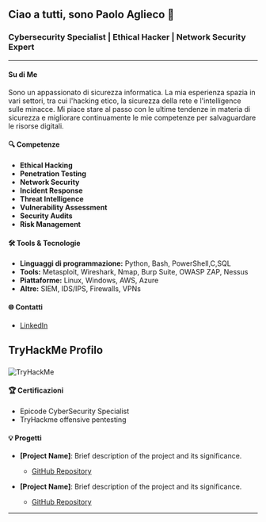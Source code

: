 ## Ciao a tutti, sono Paolo Aglieco 👋

### Cybersecurity Specialist | Ethical Hacker | Network Security Expert

---
#### Su di Me

Sono un appassionato di sicurezza informatica. La mia esperienza spazia in vari settori, tra cui l'hacking etico, la sicurezza della rete e l'intelligence sulle minacce. Mi piace stare al passo con le ultime tendenze in materia di sicurezza e migliorare continuamente le mie competenze per salvaguardare le risorse digitali.

#### 🔍 Competenze

- **Ethical Hacking**
- **Penetration Testing**
- **Network Security**
- **Incident Response**
- **Threat Intelligence**
- **Vulnerability Assessment**
- **Security Audits**
- **Risk Management**

#### 🛠️ Tools & Tecnologie

- **Linguaggi di programmazione:** Python, Bash, PowerShell,C,SQL
- **Tools:** Metasploit, Wireshark, Nmap, Burp Suite, OWASP ZAP, Nessus
- **Piattaforme:** Linux, Windows, AWS, Azure
- **Altre:** SIEM, IDS/IPS, Firewalls, VPNs

#### 🌐 Contatti

- [LinkedIn](https://www.linkedin.com/in/paolo-aglieco-aba6482a5/)
<h2 align="left">TryHackMe Profilo</h2>

###

<div align="left">
  <img src="https://tryhackme-badges.s3.amazonaws.com/THE4C3.png" alt="TryHackMe">
</div>


#### 🏆 Certificazioni

- Epicode CyberSecurity Specialist
- TryHackme offensive pentesting

#### 💡 Progetti

- **[Project Name]**: Brief description of the project and its significance.
  - [GitHub Repository](https://github.com/yourusername/projectname)

- **[Project Name]**: Brief description of the project and its significance.
  - [GitHub Repository](https://github.com/yourusername/projectname)

---
